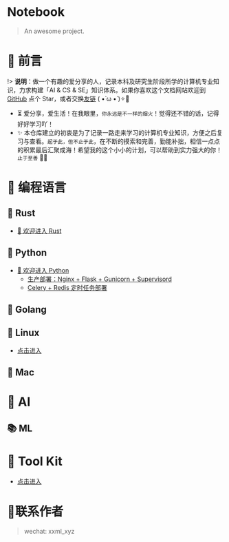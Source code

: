 # Notebook

> An awesome project.

# 🎨 前言

!> <b>说明</b>：做一个有趣的爱分享的人，记录本科及研究生阶段所学的计算机专业知识，力求构建「AI & CS & SE」知识体系。如果你喜欢这个文档网站欢迎到 [GitHub](https://github.com/etmorefish/Notebook) 点个 Star，或者交换[友链](#) ( •̀ ω •́ )✧🔑

- ⏳ 爱分享，爱生活！在我眼里，`你永远是不一样的烟火`！觉得还不错的话，记得好好学习吖！
- ✨ 本仓库建立的初衷是为了记录一路走来学习的计算机专业知识，方便之后复习与查看。`起于此，但不止于此`，在不断的摸索和完善，勤能补拙，相信一点点的积累最后汇聚成海！希望我的这个小小的计划，可以帮助到实力强大的你！`止于至善` 🧡🧡

# 🍵 编程语言

## 🦀 Rust

- [👒 欢迎进入 Rust](/Rust/) 

## 🐍 Python

- [👒 欢迎进入 Python](/Python/) 
  - [生产部署：Nginx + Flask + Gunicorn + Supervisord](/Python/deploy/flask_deploy.md)
  - [Celery + Redis 定时任务部署](/Python/deploy/celery_deploy.md)

## 🐹 Golang

## 🐧 Linux
- [点击进入](/Linux/)

## 🍎 Mac

# 🤖 AI

## 📚 ML

# 🧰 Tool Kit

- [点击进入](/ToolKit/)

# 📱联系作者
> wechat: xxml_xyz